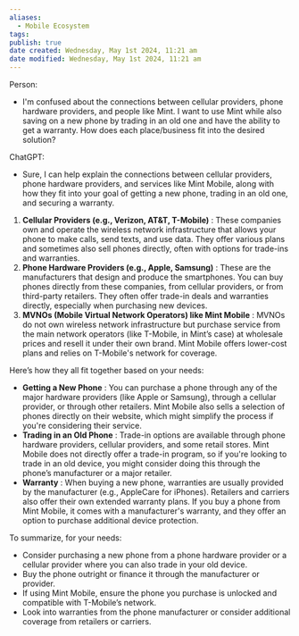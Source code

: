 ```yaml
---
aliases:
  - Mobile Ecosystem
tags: 
publish: true
date created: Wednesday, May 1st 2024, 11:21 am
date modified: Wednesday, May 1st 2024, 11:21 am
---
```


Person: 
- I'm confused about the connections between cellular providers, phone hardware providers, and people like Mint.  I want to use Mint while also saving on a new phone by trading in an old one and have the ability to get a warranty.  How does each place/business fit into the desired solution?

ChatGPT: 
- Sure, I can help explain the connections between cellular providers, phone hardware providers, and services like Mint Mobile, along with how they fit into your goal of getting a new phone, trading in an old one, and securing a warranty. 
1. **Cellular Providers (e.g., Verizon, AT&T, T-Mobile)** : These companies own and operate the wireless network infrastructure that allows your phone to make calls, send texts, and use data. They offer various plans and sometimes also sell phones directly, often with options for trade-ins and warranties. 
2. **Phone Hardware Providers (e.g., Apple, Samsung)** : These are the manufacturers that design and produce the smartphones. You can buy phones directly from these companies, from cellular providers, or from third-party retailers. They often offer trade-in deals and warranties directly, especially when purchasing new devices. 
3. **MVNOs (Mobile Virtual Network Operators) like Mint Mobile** : MVNOs do not own wireless network infrastructure but purchase service from the main network operators (like T-Mobile, in Mint’s case) at wholesale prices and resell it under their own brand. Mint Mobile offers lower-cost plans and relies on T-Mobile's network for coverage.

Here’s how they all fit together based on your needs: 
- **Getting a New Phone** : You can purchase a phone through any of the major hardware providers (like Apple or Samsung), through a cellular provider, or through other retailers. Mint Mobile also sells a selection of phones directly on their website, which might simplify the process if you're considering their service. 
- **Trading in an Old Phone** : Trade-in options are available through phone hardware providers, cellular providers, and some retail stores. Mint Mobile does not directly offer a trade-in program, so if you're looking to trade in an old device, you might consider doing this through the phone’s manufacturer or a major retailer. 
- **Warranty** : When buying a new phone, warranties are usually provided by the manufacturer (e.g., AppleCare for iPhones). Retailers and carriers also offer their own extended warranty plans. If you buy a phone from Mint Mobile, it comes with a manufacturer's warranty, and they offer an option to purchase additional device protection.

To summarize, for your needs:
- Consider purchasing a new phone from a phone hardware provider or a cellular provider where you can also trade in your old device.
- Buy the phone outright or finance it through the manufacturer or provider.
- If using Mint Mobile, ensure the phone you purchase is unlocked and compatible with T-Mobile’s network.
- Look into warranties from the phone manufacturer or consider additional coverage from retailers or carriers.

